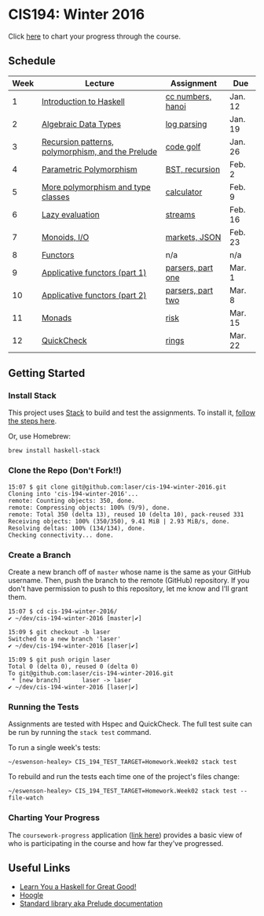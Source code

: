 # CIS194: Winter 2016

Click [here](http://coursework-progress.herokuapp.com/) to chart your progress through the course.

## Schedule

Week | Lecture                                                | Assignment              | Due     |
---- | ------------------------------------------------------ | ----------------------- | ------- |
1    | [Introduction to Haskell][1]                           | [cc numbers, hanoi][21] | Jan. 12 |
2    | [Algebraic Data Types][2]                              | [log parsing][22]       | Jan. 19 |
3    | [Recursion patterns, polymorphism, and the Prelude][3] | [code golf][23]         | Jan. 26 |
4    | [Parametric Polymorphism][4]                           | [BST, recursion][24]    | Feb. 2  |
5    | [More polymorphism and type classes][5]                | [calculator][25]        | Feb. 9  |
6    | [Lazy evaluation][6]                                   | [streams][26]           | Feb. 16 |
7    | [Monoids, I/O][7]                                      | [markets, JSON][27]     | Feb. 23 |
8    | [Functors][8]                                          | n/a                     | n/a     |
9    | [Applicative functors (part 1)][9]                     | [parsers, part one][28] | Mar. 1  |
10   | [Applicative functors (part 2)][10]                    | [parsers, part two][29] | Mar. 8  |
11   | [Monads][11]                                           | [risk][30]              | Mar. 15 |
12   | [QuickCheck][12]                                       | [rings][31]             | Mar. 22 |

  [1]: https://github.com/laser/cis-194-winter-2016/blob/master/pdfs/lectures/Week01L-intro.pdf
  [2]: https://github.com/laser/cis-194-winter-2016/blob/master/pdfs/lectures/Week02L-ADTs.pdf
  [3]: https://github.com/laser/cis-194-winter-2016/blob/master/pdfs/lectures/Week03L-recursion-and-polymorphism.pdf
  [4]: https://github.com/laser/cis-194-winter-2016/blob/master/pdfs/lectures/Week04L-parametric-polymorphism.pdf
  [5]: https://github.com/laser/cis-194-winter-2016/blob/master/pdfs/lectures/Week05L-type-classes.pdf
  [6]: https://github.com/laser/cis-194-winter-2016/blob/master/pdfs/lectures/Week06L-laziness.pdf
  [7]: https://github.com/laser/cis-194-winter-2016/blob/master/pdfs/lectures/Week07L-monoids-and-IO.pdf
  [8]: https://github.com/laser/cis-194-winter-2016/blob/master/pdfs/lectures/Week08L-functors.pdf
  [9]: https://github.com/laser/cis-194-winter-2016/blob/master/pdfs/lectures/Week09L-applicative.pdf
  [10]: https://github.com/laser/cis-194-winter-2016/blob/master/pdfs/lectures/Week10L-applicative-cont.pdf
  [11]: https://github.com/laser/cis-194-winter-2016/blob/master/pdfs/lectures/Week11L-monads.pdf
  [12]: https://github.com/laser/cis-194-winter-2016/blob/master/pdfs/lectures/Week12L-quickcheck.pdf

  [21]: https://github.com/laser/cis-194-winter-2016/blob/master/pdfs/assignments/Week01A-intro.pdf
  [22]: https://github.com/laser/cis-194-winter-2016/blob/master/pdfs/assignments/Week02A-ADTs.pdf
  [23]: https://github.com/laser/cis-194-winter-2016/blob/master/pdfs/assignments/Week03A-recursion-and-polymorphism.pdf
  [24]: https://github.com/laser/cis-194-winter-2016/blob/master/pdfs/assignments/Week04A-parametric-polymorphism.pdf
  [25]: https://github.com/laser/cis-194-winter-2016/blob/master/pdfs/assignments/Week05A-type-classes.pdf
  [26]: https://github.com/laser/cis-194-winter-2016/blob/master/pdfs/assignments/Week06A-laziness.pdf
  [27]: https://github.com/laser/cis-194-winter-2016/blob/master/pdfs/assignments/Week07A-monoids-and-IO.pdf
  [28]: https://github.com/laser/cis-194-winter-2016/blob/master/pdfs/assignments/Week09A-applicative.pdf
  [29]: https://github.com/laser/cis-194-winter-2016/blob/master/pdfs/assignments/Week10A-applicative-cont.pdf
  [30]: https://github.com/laser/cis-194-winter-2016/blob/master/pdfs/assignments/Week11A-monads.pdf
  [31]: https://github.com/laser/cis-194-winter-2016/blob/master/pdfs/assignments/Week12A-quickcheck.pdf

## Getting Started

### Install Stack

This project uses [Stack](http://docs.haskellstack.org/en/stable/README.html) to build and test the assignments. To install it, [follow the steps here](http://docs.haskellstack.org/en/stable/README.html#how-to-install).

Or, use Homebrew:

```
brew install haskell-stack
```

### Clone the Repo (Don't Fork!!)

```
15:07 $ git clone git@github.com:laser/cis-194-winter-2016.git
Cloning into 'cis-194-winter-2016'...
remote: Counting objects: 350, done.
remote: Compressing objects: 100% (9/9), done.
remote: Total 350 (delta 13), reused 10 (delta 10), pack-reused 331
Receiving objects: 100% (350/350), 9.41 MiB | 2.93 MiB/s, done.
Resolving deltas: 100% (134/134), done.
Checking connectivity... done.
```

### Create a Branch

Create a new branch off of `master` whose name is the same as your GitHub username. Then, push the branch to the remote (GitHub) repository. If you don't have permission to push to this repository, let me know and I'll grant them.

```
15:07 $ cd cis-194-winter-2016/
✔ ~/dev/cis-194-winter-2016 [master|✔]

15:09 $ git checkout -b laser
Switched to a new branch 'laser'
✔ ~/dev/cis-194-winter-2016 [laser|✔]

15:09 $ git push origin laser
Total 0 (delta 0), reused 0 (delta 0)
To git@github.com:laser/cis-194-winter-2016.git
 * [new branch]      laser -> laser
✔ ~/dev/cis-194-winter-2016 [laser|✔]
```

### Running the Tests

Assignments are tested with Hspec and QuickCheck. The full test suite can be run by running the `stack test` command.

To run a single week's tests:

```
~/eswenson-healey> CIS_194_TEST_TARGET=Homework.Week02 stack test
```

To rebuild and run the tests each time one of the project's files change:

```
~/eswenson-healey> CIS_194_TEST_TARGET=Homework.Week02 stack test --file-watch
```

### Charting Your Progress

The `coursework-progress` application ([link here][100]) provides a basic view
of who is participating in the course and how far they've progressed.

  [100]: http://coursework-progress.herokuapp.com

## Useful Links

* [Learn You a Haskell for Great Good!](http://learnyouahaskell.com/chapters)
* [Hoogle](https://www.haskell.org/hoogle/)
* [Standard library aka Prelude documentation](http://hackage.haskell.org/package/base)
